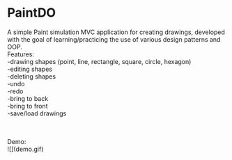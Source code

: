 # PaintDO
 A simple Paint simulation MVC application for creating drawings, developed with the goal of learning/practicing the use of various design patterns and OOP.</br>
 Features:</br>
 -drawing shapes (point, line, rectangle, square, circle, hexagon)</br>
 -editing shapes</br>
 -deleting shapes</br>
 -undo</br>
 -redo</br>
 -bring to back</br>
 -bring to front</br>
 -save/load drawings</br></br>

 </br>
 Demo:</br>
![](demo.gif)
